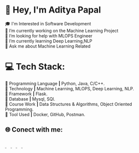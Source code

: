 # 💫 Hey, I'm Aditya Papal
🎓 I'm Interested in Software Development <br>🔭 I’m currently working on the Machine Learning Project <br>🤝 I’m looking for help with MLOPS Engineer <br>🌱 I’m currently learning Deep Learning,NLP <br>💬 Ask me about Machine Learning Related <be>



# 💻 Tech Stack:
🔰 Programming Language **|** Python, Java, C/C++. <br>🔰 Technology **|** Machine Learning, MLOPS, Deep Learning, NLP. <br>🔰 Framework **|** Flask.<br>🔰 Database **|** Mysql, SQl.<br>🔰 Course Work **|** Data Structures & Algorithms, Object Oriented Programming.<br>🔰 Tool Used **|** Docker, GitHub, Postman.

  

## 🌐 Conect with me:
<a href="https://linkedin.com/in/aditya-papal-040963251"><img src="https://github.com/AdityaPapal/AdityaPapal/assets/108569888/12f72d21-76f6-48cf-b081-baa17c26f48b"  width="2.5%" height="2.5%"></a>                <a href="https://x.com/Adityapapal"><img src="https://github.com/AdityaPapal/AdityaPapal/assets/108569888/d3ddf83a-2be7-4431-9199-5c18ecf99b69"  width="2.5%" height="2.5%"></a>                            <a href="https://discord.com/channels/@aditya_papal"><img src="https://github.com/AdityaPapal/AdityaPapal/assets/108569888/d91e4443-9e80-4f06-bcc4-bb5fa660b15b"  width="2.5%" height="2.5%"></a>                           <a href="https://www.reddit.com/user/Aditya___29"><img src="https://github.com/AdityaPapal/AdityaPapal/assets/108569888/5eebc7df-630c-4994-8e51-0736646a4e90"  width="3%" height="3%"></a>
---

<!-- Proudly created with GPRM ( https://gprm.itsvg.in ) -->
